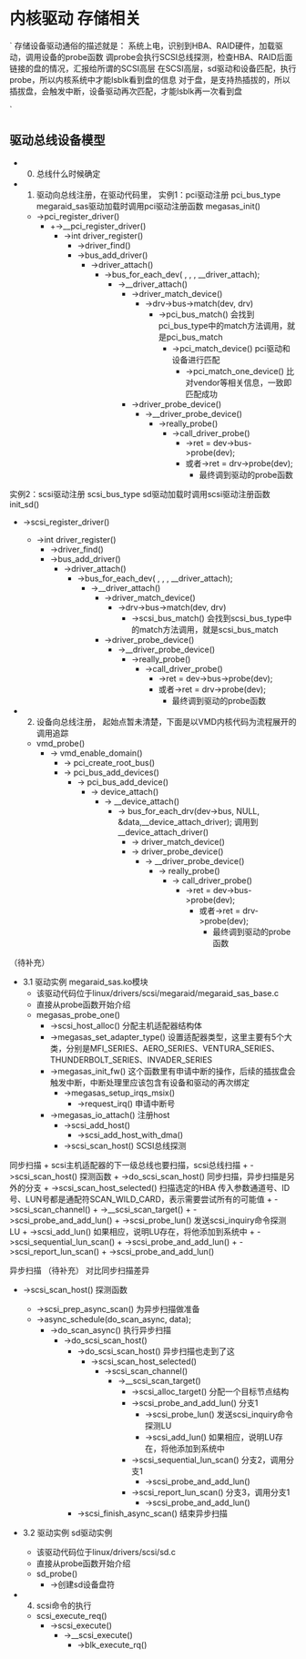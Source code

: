 # 内核驱动 存储相关

`
存储设备驱动通俗的描述就是：
    系统上电，识别到HBA、RAID硬件，加载驱动，调用设备的probe函数
    调probe会执行SCSI总线探测，检查HBA、RAID后面链接的盘的情况，汇报给所谓的SCSI高层
    在SCSI高层，sd驱动和设备匹配，执行probe，所以内核系统中才能lsblk看到盘的信息
    对于盘，是支持热插拔的，所以插拔盘，会触发中断，设备驱动再次匹配，才能lsblk再一次看到盘

`

## 驱动总线设备模型
+ 0. 总线什么时候确定


+ 1. 驱动向总线注册，在驱动代码里，
实例1：pci驱动注册    pci_bus_type
megaraid_sas驱动加载时调用pci驱动注册函数
megasas_init()
  + ->pci_register_driver()
    + +->__pci_register_driver()    
      + ->int driver_register()
        + ->driver_find()
        + ->bus_add_driver()
          + ->driver_attach()
            + ->bus_for_each_dev( , , , __driver_attach);
              + ->__driver_attach()
                + ->driver_match_device()
                  + ->drv->bus->match(dev, drv)
                    + ->pci_bus_match()   会找到pci_bus_type中的match方法调用，就是pci_bus_match
                      + ->pci_match_device() pci驱动和设备进行匹配
                        + ->pci_match_one_device()   比对vendor等相关信息，一致即匹配成功
                + ->driver_probe_device()
                  + ->__driver_probe_device()
                    + ->really_probe()
                      + ->call_driver_probe()
                        + ->ret = dev->bus->probe(dev);
                        + 或者->ret = drv->probe(dev);
                          + 最终调到驱动的probe函数

实例2：scsi驱动注册   scsi_bus_type
sd驱动加载时调用scsi驱动注册函数
init_sd()
  + ->scsi_register_driver()
    + ->int driver_register()
      + ->driver_find()
      + ->bus_add_driver()
        + ->driver_attach()
          + ->bus_for_each_dev( , , , __driver_attach);
            + ->__driver_attach()
              + ->driver_match_device()
                + ->drv->bus->match(dev, drv)
                  + ->scsi_bus_match()   会找到scsi_bus_type中的match方法调用，就是scsi_bus_match
              + ->driver_probe_device()
                  + ->__driver_probe_device()
                    + ->really_probe()
                      + ->call_driver_probe()
                        + ->ret = dev->bus->probe(dev);
                        + 或者->ret = drv->probe(dev);
                          + 最终调到驱动的probe函数 

+ 2. 设备向总线注册，
起始点暂未清楚，下面是以VMD内核代码为流程展开的调用追踪
  + vmd_probe()
    + -> vmd_enable_domain()
      + -> pci_create_root_bus()
      + -> pci_bus_add_devices()
        + -> pci_bus_add_device()
          + -> device_attach()
            + -> __device_attach()
              + -> bus_for_each_drv(dev->bus, NULL, &data,__device_attach_driver);   调用到 __device_attach_driver()
                + -> driver_match_device()
                + -> driver_probe_device()
                  + -> __driver_probe_device()
                    + -> really_probe()
                      + -> call_driver_probe()
                        + ->ret = dev->bus->probe(dev);
                          + 或者->ret = drv->probe(dev);
                            + 最终调到驱动的probe函数 

（待补充）


+ 3.1 驱动实例  megaraid_sas.ko模块
  +   该驱动代码位于linux/drivers/scsi/megaraid/megaraid_sas_base.c
  +   直接从probe函数开始介绍
  +   megasas_probe_one()
      + ->scsi_host_alloc() 分配主机适配器结构体   
      + ->megasas_set_adapter_type() 设置适配器类型，这里主要有5个大类，分别是MFI_SERIES、AERO_SERIES、VENTURA_SERIES、THUNDERBOLT_SERIES、INVADER_SERIES
      + ->megasas_init_fw() 这个函数里有申请中断的操作，后续的插拔盘会触发中断，中断处理里应该包含有设备和驱动的再次绑定
        + ->megasas_setup_irqs_msix()
          + ->request_irq()   申请中断号
      + ->megasas_io_attach()  注册host
        + ->scsi_add_host() 
            + ->scsi_add_host_with_dma()
        + ->scsi_scan_host()  SCSI总线探测


同步扫描
    + scsi主机适配器的下一级总线也要扫描，scsi总线扫描
        + ->scsi_scan_host()   探测函数
          + ->do_scsi_scan_host() 同步扫描，异步扫描是另外的分支
            + ->scsi_scan_host_selected() 扫描选定的HBA 传入参数通道号、ID号、LUN号都是通配符SCAN_WILD_CARD，表示需要尝试所有的可能值
              + ->scsi_scan_channel()
                + ->__scsi_scan_target()
                  + ->scsi_probe_and_add_lun()
                    + ->scsi_probe_lun()  发送scsi_inquiry命令探测LU
                    + ->scsi_add_lun()   如果相应，说明LU存在，将他添加到系统中
                  + ->scsi_sequential_lun_scan()
                    + ->scsi_probe_and_add_lun()
                  + ->scsi_report_lun_scan()
                    + ->scsi_probe_and_add_lun()

异步扫描  （待补充）   对比同步扫描差异
+ ->scsi_scan_host()   探测函数
  + ->scsi_prep_async_scan()  为异步扫描做准备
  + ->async_schedule(do_scan_async, data);
    + ->do_scan_async() 执行异步扫描
      + ->do_scsi_scan_host() 
        + ->do_scsi_scan_host()    异步扫描也走到了这
            + ->scsi_scan_host_selected()
              + ->scsi_scan_channel()
                + ->__scsi_scan_target()
                  + ->scsi_alloc_target() 分配一个目标节点结构
                  + ->scsi_probe_and_add_lun()   分支1
                    + ->scsi_probe_lun()  发送scsi_inquiry命令探测LU
                    + ->scsi_add_lun()   如果相应，说明LU存在，将他添加到系统中
                  + ->scsi_sequential_lun_scan()   分支2，调用分支1
                    + ->scsi_probe_and_add_lun()
                  + ->scsi_report_lun_scan()  分支3，调用分支1
                    + ->scsi_probe_and_add_lun()
        + ->scsi_finish_async_scan() 结束异步扫描

+ 3.2 驱动实例  sd驱动实例
  +   该驱动代码位于linux/drivers/scsi/sd.c
  +   直接从probe函数开始介绍
  +   sd_probe()
      + ->创建sd设备盘符  

+ 4. scsi命令的执行
    + scsi_execute_req()
      + ->scsi_execute()
        + ->__scsi_execute()
          + ->blk_execute_rq()